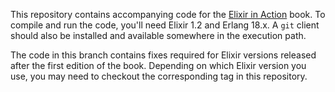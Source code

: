 This repository contains accompanying code for the [Elixir in Action](http://www.manning.com/juric/) book. To compile and run the code, you'll need Elixir 1.2 and Erlang 18.x. A `git` client should also be installed and available somewhere in the execution path.

The code in this branch contains fixes required for Elixir versions released after the first edition of the book. Depending on which Elixir version you use, you may need to checkout the corresponding tag in this repository.